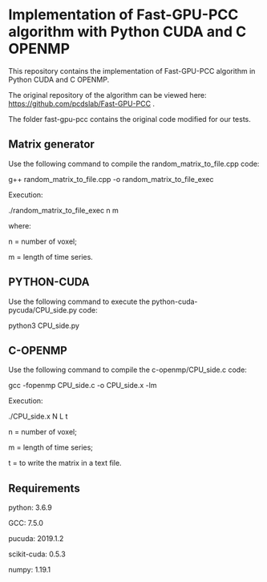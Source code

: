 # Implementation of Fast-GPU-PCC algorithm with Python CUDA and C OPENMP

This repository contains the implementation of Fast-GPU-PCC algorithm in Python CUDA and C OPENMP.

The original repository of the algorithm can be viewed here: https://github.com/pcdslab/Fast-GPU-PCC .

The folder fast-gpu-pcc contains the original code modified for our tests. 

## Matrix generator

Use the following command to compile the random_matrix_to_file.cpp code:

g++ random_matrix_to_file.cpp -o random_matrix_to_file_exec

Execution: 

./random_matrix_to_file_exec n m 

where:

n = number of voxel;

m = length of time series.

## PYTHON-CUDA

Use the following command to execute the python-cuda-pycuda/CPU_side.py code:

python3 CPU_side.py

## C-OPENMP
Use the following command to compile the c-openmp/CPU_side.c code:

gcc -fopenmp CPU_side.c -o CPU_side.x -lm

Execution:

./CPU_side.x N L t

n = number of voxel;

m = length of time series;

t = to write the matrix in a text file.

## Requirements

python: 3.6.9

GCC: 7.5.0

pucuda: 2019.1.2

scikit-cuda: 0.5.3

numpy: 1.19.1
